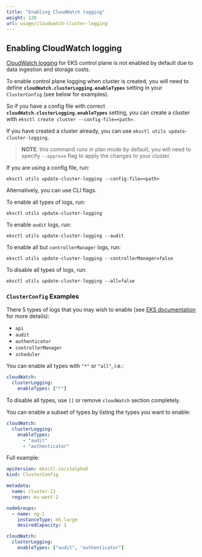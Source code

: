 ```yaml
---
title: "Enabling CloudWatch logging"
weight: 120
url: usage/cloudwatch-cluster-logging
---
```


[eksdocs]: https://docs.aws.amazon.com/eks/latest/userguide/control-plane-logs.html

## Enabling CloudWatch logging

[CloudWatch logging][eksdocs] for EKS control plane is not enabled by default due to data
ingestion and storage costs.

To enable control plane logging when cluster is created, you will need to define **`cloudWatch.clusterLogging.enableTypes`** setting in your `ClusterConfig` (see below for examples).

So if you have a config file with correct **`cloudWatch.clusterLogging.enableTypes`**
setting, you can create a cluster with `eksctl create cluster --config-file=<path>`.

If you have created a cluster already, you can use `eksctl utils update-cluster-logging`.

> **NOTE**: this command runs in plan mode by default, you will need to specify `--approve` flag to
> apply the changes to your cluster.

If you are using a config file, run:
```
eksctl utils update-cluster-logging --config-file=<path>
```

Alternatively, you can use CLI flags.

To enable all types of logs, run:
```
eksctl utils update-cluster-logging
```

To enable `audit` logs, run:
```
eksctl utils update-cluster-logging --audit
```

To enable all but `controllerManager` logs, run:
```
eksctl utils update-cluster-logging --controllerManager=false
```

To disable all types of logs, run:
```
eksctl utils update-cluster-logging --all=false
```

### `ClusterConfig` Examples

There 5 types of logs that you may wish to enable (see [EKS documentation](eksdocs) for more details):

- `api`
- `audit`
- `authenticator`
- `controllerManager`
- `scheduler`

You can enable all types with `"*"` or `"all"`, i.e.:

```YAML
cloudWatch:
  clusterLogging:
    enableTypes: ["*"]
```

To disable all types, use `[]` or remove `cloudWatch` section completely.

You can enable a subset of types by listing the types you want to enable:

```YAML
cloudWatch:
  clusterLogging:
    enableTypes:
      - "audit"
      - "authenticator"
```

Full example:
```YAML
apiVersion: eksctl.io/v1alpha5
kind: ClusterConfig

metadata:
  name: cluster-11
  region: eu-west-2

nodeGroups:
  - name: ng-1
    instanceType: m5.large
    desiredCapacity: 1

cloudWatch:
  clusterLogging:
    enableTypes: ["audit", "authenticator"]
```
